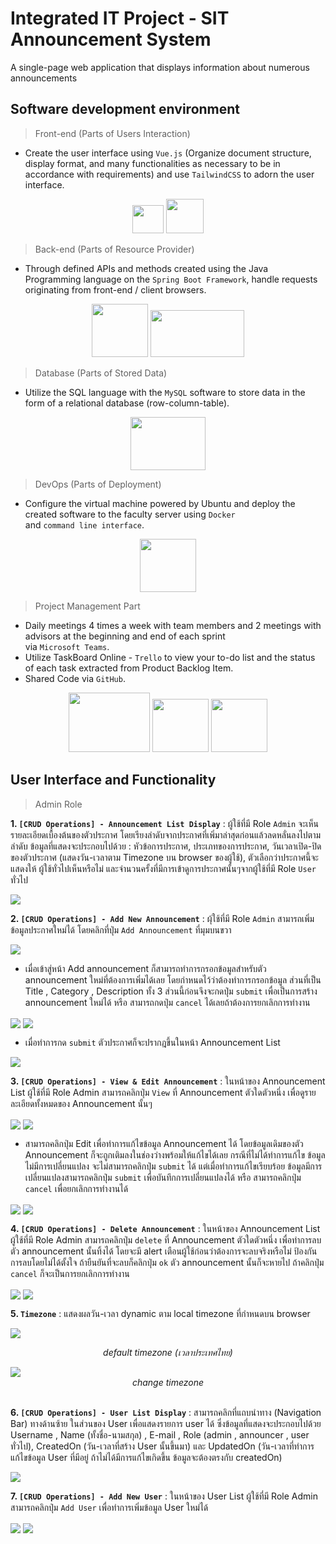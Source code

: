 # Integrated IT Project - SIT Announcement System
A single-page web application that displays information about numerous announcements

## Software development environment

> Front-end (Parts of Users Interaction)
- Create the user interface using `Vue.js` (Organize document structure, display format, and many functionalities as necessary to be in accordance with requirements) and use `TailwindCSS` to adorn the user interface.

<div align="center">
<img src="https://static-00.iconduck.com/assets.00/vue-js-icon-2048x1766-btrgkrhi.png" width="50" height="45"> 
<img src="https://velog.velcdn.com/images/diso592/post/8c07ebac-2637-48b8-ae55-41915e2e30bf/image.png" width="60" height="55">
</div>

> Back-end (Parts of Resource Provider)
- Through defined APIs and methods created using the Java Programming language on the `Spring Boot Framework`, handle requests originating from front-end / client browsers.
<div align="center">
<img src="https://static.vecteezy.com/system/resources/previews/022/101/050/original/java-logo-transparent-free-png.png" width="90" height="85"> 
<img src="https://miro.medium.com/v2/resize:fit:700/0*iD7UPcCzaDrqadk9.png" width="150" height="75">
</div>

> Database (Parts of Stored Data)
- Utilize the SQL language with the `MySQL` software to store data in the form of a relational database (row-column-table).
<div align="center">
<img src="https://aety.io/wp-content/uploads/2016/11/mysql-logo.png" width="120" height="85"> 
</div>

> DevOps (Parts of Deployment)
- Configure the virtual machine powered by Ubuntu and deploy the created software to the faculty server using `Docker`
   <br> and `command line interface`.
<div align="center">
<img src="https://images.crunchbase.com/image/upload/c_lpad,f_auto,q_auto:eco,dpr_1/ywjqppks5ffcnbfjuttq" width="90" height="85"> 
</div>

> Project Management Part
- Daily meetings 4 times a week with team members and 2 meetings with advisors at the beginning and end of each sprint
  <br>via `Microsoft Teams`.
- Utilize TaskBoard Online - `Trello` to view your to-do list and the status of each task extracted from Product Backlog Item.
- Shared Code via `GitHub`.
<div align="center">
<img src="https://download.logo.wine/logo/Microsoft_Teams/Microsoft_Teams-Logo.wine.png" width="130" height="95"> 
  <img src="https://cdn.icon-icons.com/icons2/3041/PNG/512/trello_logo_icon_189227.png" width="90" height="85"> 
  <img src="https://static-00.iconduck.com/assets.00/github-icon-2048x1988-jzvzcf2t.png" width="90" height="85"> 
</div>

## User Interface and Functionality
> Admin Role

**1. `[CRUD Operations] - Announcement List Display`** : ผู้ใช้ที่มี Role `Admin` จะเห็น รายละเอียดเบื้องต้นของตัวประกาศ โดยเรียงลำดับจากประกาศที่เพิ่มาล่าสุดก่อนแล้วลดหลั่นลงไปตามลำดับ ข้อมูลที่แสดงจะประกอบไปด้วย : หัวข้อการประกาศ, ประเภทของการประกาศ, วันเวลาเปิด-ปิดของตัวประกาศ (แสดงวัน-เวลาตาม Timezone บน browser ของผู้ใช้), ตัวเลือกว่าประกาศนี้จะแสดงให้ ผู้ใช้ทั่วไปเห็นหรือไม่ และจำนวนครั้งที่มีการเข้าดูการประกาศนั้นๆจากผู้ใช้ที่มี Role `User` ทั่วไป

<img src="./YuuuHooo-docs/IMG/announcement-list.png" align="center">

**2. `[CRUD Operations] - Add New Announcement`** : ผุ้ใช้ที่มี Role `Admin` สามารถเพิ่มข้อมูลประกาศใหม่ได้ โดยคลิกที่ปุ่ม `Add Announcement` ที่มุมบนขวา

<img src="./YuuuHooo-docs/IMG/add-button.png" align="center">

* เมื่อเข้าสู่หน้า Add announcement ก็สามารถทำการกรอกข้อมูลสำหรับตัว announcement ใหม่ที่ต้องการเพิ่มได้เลย โดยกำหนดไว้ว่าต้องทำการกรอกข้อมูล ส่วนที่เป็น Title , Category , Description ทั้ง 3 ส่วนนี้ก่อนจึงจะกดปุ่ม `submit` เพื่อเป็นการสร้าง announcement ใหม่ได้ หรือ สามารถกดปุ่ม `cancel` ได้เลยถ้าต้องการยกเลิกการทำงาน
<img src="./YuuuHooo-docs/IMG/plain-add-page.png" align="center">
<img src="./YuuuHooo-docs/IMG/fullfield-add-page.png" align="center">

* เมื่อทำการกด `submit` ตัวประกาศก็จะปรากฎขึ้นในหน้า Announcement List
<img src="./YuuuHooo-docs/IMG/after-add-announcementlist.png" align="center">

**3. `[CRUD Operations] - View & Edit Announcement`** : ในหน้าของ Announcement List ผู้ใช้ที่มี Role Admin สามารถคลิกปุ่ม `View` ที่ Announcement ตัวใดตัวหนึ่ง เพื่อดูรายละเอียดทั้งหมดของ Announcement นั้นๆ

<img src="./YuuuHooo-docs/IMG/view-button.png" align="center">
<img src="./YuuuHooo-docs/IMG/detail-page.png" align="center">

* สามารถคลิกปุ่ม Edit เพื่อทำการแก้ไขข้อมูล Announcement ได้ โดยข้อมูลเดิมของตัว Announcement ก็จะถูกเติมลงในช่องว่างพร้อมให้แก้ไขได้เลย กรณีที่ไม่ได้ทำการแก้ไข ข้อมูลไม่มีการเปลี่ยนแปลง จะไม่สามารถคลิกปุ่ม `submit` ได้ แต่เมื่อทำการแก้ไขเรียบร้อย ข้อมูลมีการเปลี่ยนแปลงสามารถคลิกปุ่ม `submit` เพื่อบันทึกการเปลี่ยนแปลงได้ หรือ สามารถคลิกปุ่ม `cancel` เพื่อยกเลิกการทำงานได้

<img src="./YuuuHooo-docs/IMG/edit-announcement.png" align="center">
<img src="./YuuuHooo-docs/IMG/after-edit.png" align="center">

**4. `[CRUD Operations] - Delete Announcement`** : ในหน้าของ Announcement List ผู้ใช้ที่มี Role Admin สามารถคลิกปุ่ม `delete` ที่ Announcement ตัวใดตัวหนึ่ง เพื่อทำการลบตัว announcement นั้นทิ้งได้ โดยจะมี alert เตือนผู้ใช้ก่อนว่าต้องการจะลบจริงหรือไม่ ป้องกันการลบโดยไม่ได้ตั้งใจ ถ้ายืนยันที่จะลบก็คลิกปุ่ม `ok` ตัว announcement นั้นก็จะหายไป ถ้าคลิกปุ่ม `cancel` ก็จะเป็นการยกเลิกการทำงาน

<img src="./YuuuHooo-docs/IMG/delete-announcement.png" align="center">
<img src="./YuuuHooo-docs/IMG/after-delete.png" align="center">

**5. `Timezone`** : แสดงผลวัน-เวลา dynamic ตาม local timezone ที่กำหนดบน browser 

<img src="./YuuuHooo-docs/IMG/default-timezone.png" align="center">
<div align="center">

<span><i>default timezone (เวลาประเทศไทย)</i></span>

</div>
<img src="./YuuuHooo-docs/IMG/change-timezone.png" align="center">
<div align="center">
<span><i>change timezone</i></span>
</div>
<br>

**6. `[CRUD Operations] - User List Display`** : สามารถคลิกที่แถบนำทาง (Navigation Bar) ทางด้านซ้าย ในส่วนของ User เพื่อแสดงรายการ user ได้ ซึ่งข้อมูลที่แสดงจะประกอบไปด้วย Username , Name (ทั้งชื่อ-นามสกุล) , E-mail , Role (admin , announcer , user ทั่วไป), CreatedOn (วัน-เวลาที่สร้าง User นั้นขึ้นมา) และ UpdatedOn (วัน-เวลาที่ทำการแก้ไขข้อมูล User ที่มีอยู่ ถ้าไม่ได้มีการแก้ไขเกิดขึ้น ข้อมูลจะต้องตรงกับ createdOn)

<img src="./YuuuHooo-docs/IMG/user-list-page.png" align="center">

**7. `[CRUD Operations] - Add New User`** : ในหน้าของ User List ผู้ใช้ที่มี Role Admin สามารถคลิกปุ่ม `Add User` เพื่อทำการเพิ่มข้อมูล User ใหม่ได้

<img src="./YuuuHooo-docs/IMG/add-user-button.png" align="center">

<img src="./YuuuHooo-docs/IMG/plain-add-user.png" align="center">
